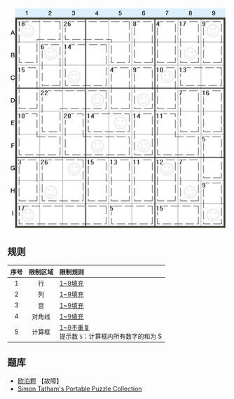 ![](../../../images/sudoku/杀手+对角数独.png)

## 规则
| 序号 | 限制区域 | 限制规则 |
| :---: | :---: | :--- |
| 1 | 行 | [1~9填充] |
| 2 | 列 | [1~9填充] |
| 3 | 宫 | [1~9填充] |
| 4 | 对角线 | [1~9填充] |
| 5 | 计算框 | [1~9不重复]<br/>提示数 `S`：计算框内所有数字的和为 S |

## 题库
- [欧泊颗](https://www.oubk.com/sudoku/Killer-3x3-1.html?level=5) 【故障】
- [Simon Tatham's Portable Puzzle Collection](https://www.chiark.greenend.org.uk/~sgtatham/puzzles/js/solo.html)

[1~9填充]: ../../../rules.md#1~9填充
[1~9不重复]: ../../../rules.md#1~9不重复